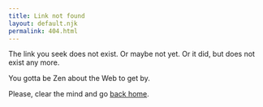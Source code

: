 ```yaml
---
title: Link not found
layout: default.njk
permalink: 404.html
---
```


The link you seek does not exist. Or maybe not yet. Or it did, but does not exist any more.

You gotta be Zen about the Web to get by.

Please, clear the mind and go [back home](/).